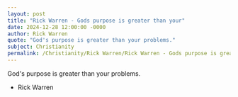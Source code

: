 ```yaml
---
layout: post
title: "Rick Warren - Gods purpose is greater than your"
date: 2024-12-28 12:00:00 -0000
author: Rick Warren
quote: "God's purpose is greater than your problems."
subject: Christianity
permalink: /Christianity/Rick Warren/Rick Warren - Gods purpose is greater than your
---
```


God's purpose is greater than your problems.

- Rick Warren
